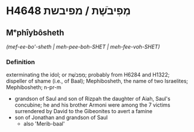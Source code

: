 # H4648 מְפִיבֹשֶׁת / מפיבשת

## Mᵉphîybôsheth

_(mef-ee-bo'-sheth | meh-pee-boh-SHET | meh-fee-voh-SHET)_

### Definition

exterminating the idol; or מְפִבֹשֶׁת; probably from H6284 and H1322; dispeller of shame (i.e., of Baal); Mephibosheth, the name of two Israelites; Mephibosheth; n-pr-m

- grandson of Saul and son of Rizpah the daughter of Aiah, Saul's concubine; he and his brother Armoni were among the 7 victims surrendered by David to the Gibeonites to avert a famine
- son of Jonathan and grandson of Saul
  - also 'Merib-baal'
